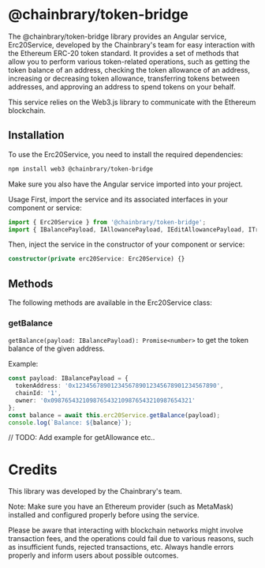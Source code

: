 # @chainbrary/token-bridge

The @chainbrary/token-bridge library provides an Angular service, Erc20Service, developed by the Chainbrary's team for easy interaction with the Ethereum ERC-20 token standard. It provides a set of methods that allow you to perform various token-related operations, such as getting the token balance of an address, checking the token allowance of an address, increasing or decreasing token allowance, transferring tokens between addresses, and approving an address to spend tokens on your behalf.

This service relies on the Web3.js library to communicate with the Ethereum blockchain.

## Installation

To use the Erc20Service, you need to install the required dependencies:

```bash
npm install web3 @chainbrary/token-bridge
```

Make sure you also have the Angular service imported into your project.

Usage
First, import the service and its associated interfaces in your component or service:

```typescript
import { Erc20Service } from '@chainbrary/token-bridge';
import { IBalancePayload, IAllowancePayload, IEditAllowancePayload, ITransferPayload } from '@chainbrary/token-bridge';
```

Then, inject the service in the constructor of your component or service:

```typescript
constructor(private erc20Service: Erc20Service) {}
```

## Methods

The following methods are available in the Erc20Service class:

### getBalance

`getBalance(payload: IBalancePayload): Promise<number>` to get the token balance of the given address.

Example:

```typescript
const payload: IBalancePayload = {
  tokenAddress: '0x1234567890123456789012345678901234567890',
  chainId: '1',
  owner: '0x0987654321098765432109876543210987654321'
};
const balance = await this.erc20Service.getBalance(payload);
console.log(`Balance: ${balance}`);
```

// TODO: Add example for getAllowance etc..

# Credits

This library was developed by the Chainbrary's team.

Note: Make sure you have an Ethereum provider (such as MetaMask) installed and configured properly before using the service.

Please be aware that interacting with blockchain networks might involve transaction fees, and the operations could fail due to various reasons, such as insufficient funds, rejected transactions, etc. Always handle errors properly and inform users about possible outcomes.
